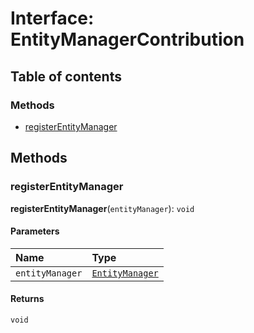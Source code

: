 # Interface: EntityManagerContribution

## Table of contents

### Methods

* [registerEntityManager](/en/auto-docs/core/interfaces/EntityManagerContribution.md#registerentitymanager)

## Methods

### registerEntityManager

**registerEntityManager**(`entityManager`): `void`

#### Parameters

| Name | Type |
| :------ | :------ |
| `entityManager` | [`EntityManager`](/en/auto-docs/core/classes/EntityManager.md) |

#### Returns

`void`
